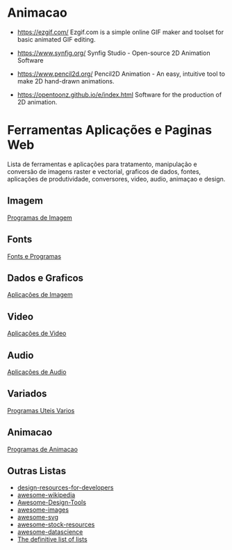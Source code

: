 # Animacao

 * https://ezgif.com/ Ezgif.com is a simple online GIF maker and toolset for basic animated GIF editing.

 * https://www.synfig.org/ Synfig Studio - Open-source 2D Animation Software

 * https://www.pencil2d.org/  Pencil2D Animation - An easy, intuitive tool to make 2D hand-drawn animations. 

 * https://opentoonz.github.io/e/index.html Software for the production of 2D animation.

# Ferramentas Aplicações e Paginas Web

Lista de ferramentas e aplicações para tratamento, manipulação e conversão de imagens raster e vectorial, graficos de dados, fontes, aplicações de produtividade, conversores, video, audio, animaçao e design.

## Imagem

[Programas de Imagem](https://github.com/silviadealmeida/ferramentas/tree/main/Imagem)

## Fonts

[Fonts e Programas](https://github.com/silviadealmeida/ferramentas/tree/main/Fonts)

## Dados e Graficos

[Aplicações de Imagem](https://github.com/silviadealmeida/ferramentas/tree/main/Graficos)


## Video

[Aplicações de Video](https://github.com/silviadealmeida/ferramentas/tree/main/Video)


## Audio

[Aplicações de Audio](https://github.com/silviadealmeida/ferramentas/tree/main/Audio)


## Variados

[Programas Uteis Varios](https://github.com/silviadealmeida/ferramentas/tree/main/Misc)


## Animacao

[Programas de Animacao](https://github.com/silviadealmeida/ferramentas/tree/main/animacao)


## Outras Listas

* [design-resources-for-developers](https://github.com/bradtraversy/design-resources-for-developers)
* [awesome-wikipedia](https://github.com/emijrp/awesome-wikipedia)
* [Awesome-Design-Tools](https://github.com/goabstract/Awesome-Design-Tools)
* [awesome-images](https://github.com/heyalexej/awesome-images)
* [awesome-svg](https://github.com/willianjusten/awesome-svg)
* [awesome-stock-resources](https://github.com/neutraltone/awesome-stock-resources)
* [awesome-datascience](https://github.com/academic/awesome-datascience)
* [The definitive list of lists](https://github.com/jnv/lists)










